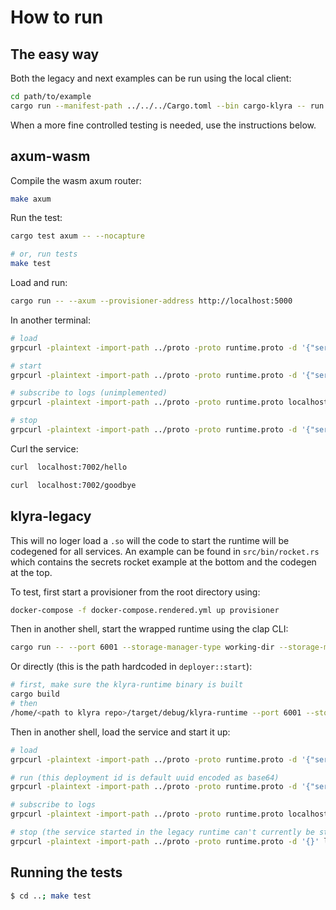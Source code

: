 # How to run

## The easy way
Both the legacy and next examples can be run using the local client:

``` bash
cd path/to/example
cargo run --manifest-path ../../../Cargo.toml --bin cargo-klyra -- run
```

When a more fine controlled testing is needed, use the instructions below.

## axum-wasm

Compile the wasm axum router:

```bash
make axum
```

Run the test:

```bash
cargo test axum -- --nocapture

# or, run tests
make test
```

Load and run:

```bash
cargo run -- --axum --provisioner-address http://localhost:5000
```

In another terminal:

``` bash
# load
grpcurl -plaintext -import-path ../proto -proto runtime.proto -d '{"service_name": "Tonic", "path": "/home/<path to klyra>/runtime/axum.wasm"}' localhost:6001 runtime.Runtime/Load

# start
grpcurl -plaintext -import-path ../proto -proto runtime.proto -d '{"service_name": "Tonic", "deployment_id": "MDAwMDAwMDAtMDAwMC0wMDAwLTAwMDAtMDAwMDAwMDAwMDAw"}' localhost:6001 runtime.Runtime/Start

# subscribe to logs (unimplemented)
grpcurl -plaintext -import-path ../proto -proto runtime.proto localhost:6001 runtime.Runtime/SubscribeLogs

# stop
grpcurl -plaintext -import-path ../proto -proto runtime.proto -d '{"service_name": "Tonic", "deployment_id": "MDAwMDAwMDAtMDAwMC0wMDAwLTAwMDAtMDAwMDAwMDAwMDAw"}' localhost:6001 runtime.Runtime/Stop
```

Curl the service:
```bash
curl  localhost:7002/hello

curl  localhost:7002/goodbye
```

## klyra-legacy
This will no loger load a `.so` will the code to start the runtime will be codegened for all services.
An example can be found in `src/bin/rocket.rs` which contains the secrets rocket example at the bottom and the codegen at the top.

To test, first start a provisioner from the root directory using:

```bash
docker-compose -f docker-compose.rendered.yml up provisioner
```

Then in another shell, start the wrapped runtime using the clap CLI:

```bash
cargo run -- --port 6001 --storage-manager-type working-dir --storage-manager-path ./
```

Or directly (this is the path hardcoded in `deployer::start`):
```bash
# first, make sure the klyra-runtime binary is built
cargo build
# then
/home/<path to klyra repo>/target/debug/klyra-runtime --port 6001 --storage-manager-type working-dir --storage-manager-path ./
```

Then in another shell, load the service and start it up:

``` bash
# load
grpcurl -plaintext -import-path ../proto -proto runtime.proto -d '{"service_name": "Tonic", "path": "/home/<path to klyra>/examples/rocket/hello-world/target/debug/libhello_world.so", "secrets": {"MY_API_KEY": "test"}}' localhost:6001 runtime.Runtime/Load

# run (this deployment id is default uuid encoded as base64)
grpcurl -plaintext -import-path ../proto -proto runtime.proto -d '{"service_name": "Tonic", "deployment_id": "MDAwMDAwMDAtMDAwMC0wMDAwLTAwMDAtMDAwMDAwMDAwMDAw", "ip": "127.0.0.1:8000"}' localhost:6001 runtime.Runtime/Start

# subscribe to logs
grpcurl -plaintext -import-path ../proto -proto runtime.proto localhost:6001 runtime.Runtime/SubscribeLogs

# stop (the service started in the legacy runtime can't currently be stopped)
grpcurl -plaintext -import-path ../proto -proto runtime.proto -d '{}' localhost:6001 runtime.Runtime/Stop
```

## Running the tests
```bash
$ cd ..; make test
```
